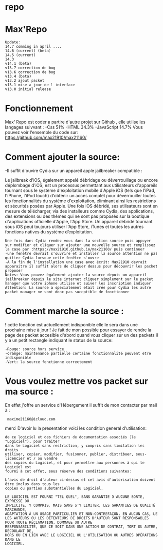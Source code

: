 # repo
Max'Repo
================
```
Update:
14.7 comming in april ....
14.6 (current) (beta)
14.5 (current) 
14.3
v14.1 (beta)
v13.7 correction de bug
v13.6 correction de bug
v13.4 (beta)
v13.2 ajout packet
v13.1 mise a jour de l interface
v13.0 initial release

```
Fonctionnement 
================
Max' Repo est coder a partire d'autre projet sur Github ,
elle utilise les langages suivvant :
-Css 51%
-HTML 34.3%
-JavaScript 14.7%
Vous pouvez voir l'ensemble du code sur: https://github.com/max21910/max21160/

Comment ajouter la source:
================

-Il suffit d'ouvire Cydia sur un appareil apple jailbreaker compatible :

Le jailbreak d'iOS, également appelé débridage ou déverrouillage ou encore déplombage d'iOS, est un processus permettant aux utilisateurs d'appareils tournant
sous le système d'exploitation mobile d'Apple iOS (tels que l'iPad, l'iPhone, l'iPod touch) d'obtenir un accès complet pour déverrouiller toutes les fonctionnalités
du système d'exploitation, éliminant ainsi les restrictions et sécurités posées par Apple. Une fois iOS débridé, ses utilisateurs sont en mesure de 
télécharger, via des installeurs comme Cydia, des applications, des extensions ou des thèmes qui ne sont pas proposés sur la boutique d'applications officielle d'Apple,
l'App Store. Un appareil débridé tournant sous iOS peut toujours utiliser l'App Store, iTunes et toutes les autres fonctions natives du système d’exploitation.

```
Une fois dans Cydia rendez vous dans la section source puis appuyer sur modifier et cliquer sur ajouter une nouvelle source et remplissez la case par :https://max21910.github.io/max21160/ puis continuer 
-une fenêtre devrait s'ouvrire et installer la source attention ne pas quitter Cydia lorsque cette fenêtre s'ouvre 
-A la fin de l'installation une case avec écrit: Max21910 devrait apparaitre il suffit alors de cliquer dessus pour découvrir les packet proposer
Notes: Vous pouvez également ajouter la source depuis un appareil jailbreaker depuis le site internet cliquer simplement sur le packet manager que votre iphone utilise et suiver les inscription indiquer 
Attention: La source a specialement etait crée pour Cydia les autre packet manager ne sont donc pas suceptible de fonctionner 
```
Comment marche la source :
================
! cette fonction est actuellement indisponible elle le sera dans une prochaine mise à jour !
Je fait de mon possible pour essayer de rendre la page des packet accesible d'abord quand vous cliquer sur un des packets il y a un petit rectangle indiquant le status de la source: 
```
-Rouge: source hors service 
-orange: maintenance partielle certaine fonctionnalité peuvent etre indisponible
-Vert: la source fonctionne correctement 
```


Vous voulez mettre vos packet sur ma source :
================

En effet j'offre un service d'Hébergement il suffit de mon contacter  par mail à :
```
 maxime21160@icloud.com 
```

merci D'avoir lu la presentation voici les condition general d'utilisation:
```
de ce logiciel et des fichiers de documentation associés (le "Logiciel"), pour traiter
dans le Logiciel sans restriction, y compris sans limitation les droits
utiliser, copier, modifier, fusionner, publier, distribuer, sous-licencier et / ou vendre
des copies du Logiciel, et pour permettre aux personnes à qui le Logiciel est
fourni à cet effet, sous réserve des conditions suivantes:

L'avis de droit d'auteur ci-dessus et cet avis d'autorisation doivent être inclus dans tous les
copies ou parties substantielles du Logiciel.

LE LOGICIEL EST FOURNI "TEL QUEL", SANS GARANTIE D'AUCUNE SORTE, EXPRESSE OU
IMPLICITE, Y COMPRIS, MAIS SANS S'Y LIMITER, LES GARANTIES DE QUALITÉ MARCHANDE,
ADAPTATION À UN USAGE PARTICULIER ET NON-CONTREFAÇON. EN AUCUN CAS, LE
LES AUTEURS OU LES DÉTENTEURS DE DROITS D'AUTEUR SONT RESPONSABLES POUR TOUTE RÉCLAMATION, DOMMAGE OU AUTRE
RESPONSABILITÉ, QUE CE SOIT DANS UNE ACTION DE CONTRAT, TORT OU AUTRE, DÉCOULANT DE,
HORS OU EN LIEN AVEC LE LOGICIEL OU L'UTILISATION OU AUTRES OPÉRATIONS DANS LE
LOGICIEL.
```

